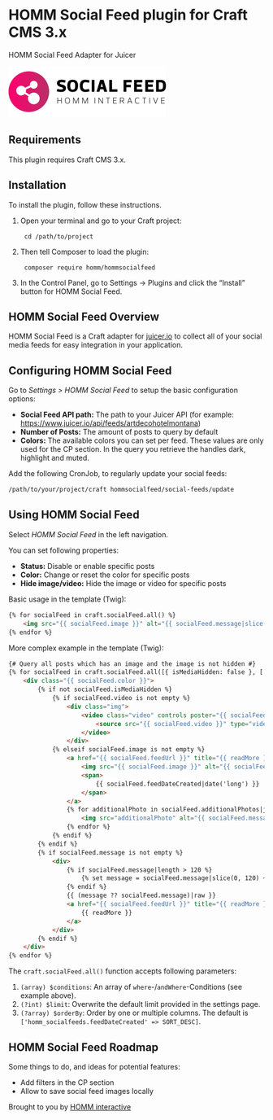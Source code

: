 # HOMM Social Feed plugin for Craft CMS 3.x

HOMM Social Feed Adapter for Juicer

![Screenshot](resources/img/plugin-logo-v2.svg)

## Requirements

This plugin requires Craft CMS 3.x.

## Installation

To install the plugin, follow these instructions.

1. Open your terminal and go to your Craft project:

        cd /path/to/project

2. Then tell Composer to load the plugin:

        composer require homm/hommsocialfeed

3. In the Control Panel, go to Settings → Plugins and click the “Install” button for HOMM Social Feed.

## HOMM Social Feed Overview

HOMM Social Feed is a Craft adapter for [juicer.io](https://www.juicer.io) to collect all of your social media feeds
for easy integration in your application.

## Configuring HOMM Social Feed

Go to _Settings > HOMM Social Feed_ to setup the basic configuration options:

- **Social Feed API path:** The path to your Juicer API (for example: https://www.juicer.io/api/feeds/artdecohotelmontana)
- **Number of Posts:** The amount of posts to query by default
- **Colors:** The available colors you can set per feed. These values are only used for the CP section. In the query you
  retrieve the handles dark, highlight and muted.

Add the following CronJob, to regularly update your social feeds:

```bash
/path/to/your/project/craft hommsocialfeed/social-feeds/update
```

## Using HOMM Social Feed

Select _HOMM Social Feed_ in the left navigation.

You can set following properties:

- **Status:** Disable or enable specific posts
- **Color:** Change or reset the color for specific posts
- **Hide image/video:** Hide the image or video for specific posts

Basic usage in the template (Twig):

```html
{% for socialFeed in craft.socialFeed.all() %}
    <img src="{{ socialFeed.image }}" alt="{{ socialFeed.message|slice(0, 10) }}" loading="lazy">
{% endfor %}
```

More complex example in the template (Twig):

```html
{# Query all posts which has an image and the image is not hidden #}
{% for socialFeed in craft.socialFeed.all([{ isMediaHidden: false }, ['not', { image: null }]]) %}
    <div class="{{ socialFeed.color }}">
        {% if not socialFeed.isMediaHidden %}
            {% if socialFeed.video is not empty %}
                <div class="img">
                    <video class="video" controls poster="{{ socialFeed.image }}">
                        <source src="{{ socialFeed.video }}" type="video/mp4">
                    </video>
                </div>
            {% elseif socialFeed.image is not empty %}
                <a href="{{ socialFeed.feedUrl }}" title="{{ readMore }}" target="_blank">
                    <img src="{{ socialFeed.image }}" alt="{{ socialFeed.message|slice(0, 10) }}" loading="lazy">
                    <span>                             
                        {{ socialFeed.feedDateCreated|date('long') }}
                    </span>
                </a>
                {% for additionalPhoto in socialFeed.additionalPhotos|json_decode %}
                    <img src="additionalPhoto" alt="{{ socialFeed.message|slice(0, 10) }}" loading="lazy" style="display: none;">
                {% endfor %}
            {% endif %}
        {% endif %}
        {% if socialFeed.message is not empty %}
            <div>
                {% if socialFeed.message|length > 120 %}
                    {% set message = socialFeed.message|slice(0, 120) ~ '...</p>' %}
                {% endif %}
                {{ (message ?? socialFeed.message)|raw }}
                <a href="{{ socialFeed.feedUrl }}" title="{{ readMore }}" target="_blank">
                    {{ readMore }}
                </a>
            </div>
        {% endif %}
    </div>
{% endfor %}
```

The `craft.socialFeed.all()` function accepts following parameters:

1. `(array) $conditions`: An array of `where`-/`andWhere`-Conditions (see example above).
1. `(?int) $limit`: Overwrite the default limit provided in the settings page.
1. `(?array) $orderBy`: Order by one or multiple columns. The default is `['homm_socialfeeds.feedDateCreated' => SORT_DESC]`.

## HOMM Social Feed Roadmap

Some things to do, and ideas for potential features:

* Add filters in the CP section
* Allow to save social feed images locally

Brought to you by [HOMM interactive](https://github.com/HOMMinteractive)
